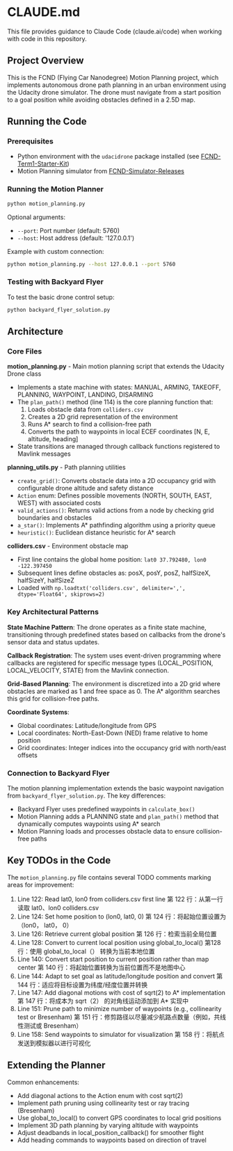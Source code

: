 # CLAUDE.md

This file provides guidance to Claude Code (claude.ai/code) when working with code in this repository.

## Project Overview

This is the FCND (Flying Car Nanodegree) Motion Planning project, which implements autonomous drone path planning in an urban environment using the Udacity drone simulator. The drone must navigate from a start position to a goal position while avoiding obstacles defined in a 2.5D map.

## Running the Code

### Prerequisites
- Python environment with the `udacidrone` package installed (see [FCND-Term1-Starter-Kit](https://github.com/udacity/FCND-Term1-Starter-Kit))
- Motion Planning simulator from [FCND-Simulator-Releases](https://github.com/udacity/FCND-Simulator-Releases/releases)

### Running the Motion Planner
```bash
python motion_planning.py
```

Optional arguments:
- `--port`: Port number (default: 5760)
- `--host`: Host address (default: '127.0.0.1')

Example with custom connection:
```bash
python motion_planning.py --host 127.0.0.1 --port 5760
```

### Testing with Backyard Flyer
To test the basic drone control setup:
```bash
python backyard_flyer_solution.py
```

## Architecture

### Core Files

**motion_planning.py** - Main motion planning script that extends the Udacity Drone class
- Implements a state machine with states: MANUAL, ARMING, TAKEOFF, PLANNING, WAYPOINT, LANDING, DISARMING
- The `plan_path()` method (line 114) is the core planning function that:
  1. Loads obstacle data from `colliders.csv`
  2. Creates a 2D grid representation of the environment
  3. Runs A* search to find a collision-free path
  4. Converts the path to waypoints in local ECEF coordinates [N, E, altitude, heading]
- State transitions are managed through callback functions registered to Mavlink messages

**planning_utils.py** - Path planning utilities
- `create_grid()`: Converts obstacle data into a 2D occupancy grid with configurable drone altitude and safety distance
- `Action` enum: Defines possible movements (NORTH, SOUTH, EAST, WEST) with associated costs
- `valid_actions()`: Returns valid actions from a node by checking grid boundaries and obstacles
- `a_star()`: Implements A* pathfinding algorithm using a priority queue
- `heuristic()`: Euclidean distance heuristic for A* search

**colliders.csv** - Environment obstacle map
- First line contains the global home position: `lat0 37.792480, lon0 -122.397450`
- Subsequent lines define obstacles as: posX, posY, posZ, halfSizeX, halfSizeY, halfSizeZ
- Loaded with `np.loadtxt('colliders.csv', delimiter=',', dtype='Float64', skiprows=2)`

### Key Architectural Patterns

**State Machine Pattern**: The drone operates as a finite state machine, transitioning through predefined states based on callbacks from the drone's sensor data and status updates.

**Callback Registration**: The system uses event-driven programming where callbacks are registered for specific message types (LOCAL_POSITION, LOCAL_VELOCITY, STATE) from the Mavlink connection.

**Grid-Based Planning**: The environment is discretized into a 2D grid where obstacles are marked as 1 and free space as 0. The A* algorithm searches this grid for collision-free paths.

**Coordinate Systems**:
- Global coordinates: Latitude/longitude from GPS
- Local coordinates: North-East-Down (NED) frame relative to home position
- Grid coordinates: Integer indices into the occupancy grid with north/east offsets

### Connection to Backyard Flyer

The motion planning implementation extends the basic waypoint navigation from `backyard_flyer_solution.py`. The key differences:
- Backyard Flyer uses predefined waypoints in `calculate_box()`
- Motion Planning adds a PLANNING state and `plan_path()` method that dynamically computes waypoints using A* search
- Motion Planning loads and processes obstacle data to ensure collision-free paths

## Key TODOs in the Code

The `motion_planning.py` file contains several TODO comments marking areas for improvement:
1. Line 122: Read lat0, lon0 from colliders.csv first line 第 122 行：从第一行读取 lat0、lon0 colliders.csv 
2. Line 124: Set home position to (lon0, lat0, 0) 第 124 行：将起始位置设置为 （lon0， lat0， 0） 
3. Line 126: Retrieve current global position 第 126 行：检索当前全局位置 
4. Line 128: Convert to current local position using global_to_local() 第128 行：使用 global_to_local（） 转换为当前本地位置 
5. Line 140: Convert start position to current position rather than map center  第 140 行：将起始位置转换为当前位置而不是地图中心 
6. Line 144: Adapt to set goal as latitude/longitude position and convert 第 144 行：适应将目标设置为纬度/经度位置并转换 
7. Line 147: Add diagonal motions with cost of sqrt(2) to A* implementation 第 147 行：将成本为 sqrt（2） 的对角线运动添加到 A* 实现中 
8. Line 151: Prune path to minimize number of waypoints (e.g., collinearity test or Bresenham) 第 151 行：修剪路径以尽量减少航路点数量（例如，共线性测试或 Bresenham） 
9. Line 158: Send waypoints to simulator for visualization 第 158 行：将航点发送到模拟器以进行可视化

## Extending the Planner

Common enhancements:
- Add diagonal actions to the Action enum with cost sqrt(2)
- Implement path pruning using collinearity test or ray tracing (Bresenham)
- Use global_to_local() to convert GPS coordinates to local grid positions
- Implement 3D path planning by varying altitude with waypoints
- Adjust deadbands in local_position_callback() for smoother flight
- Add heading commands to waypoints based on direction of travel
